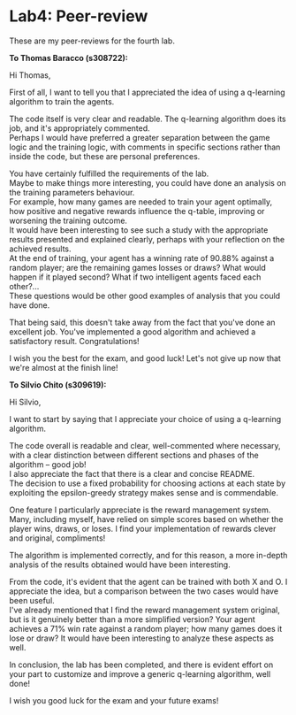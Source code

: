 # Lab4: Peer-review
These are my peer-reviews for the fourth lab.

**To Thomas Baracco (s308722):**

Hi Thomas,

First of all, I want to tell you that I appreciated the idea of using a q-learning algorithm to train the agents.

The code itself is very clear and readable. The q-learning algorithm does its job, and it's appropriately commented.  
Perhaps I would have preferred a greater separation between the game logic and the training logic, with comments in specific sections rather than inside the code, but these are personal preferences.

You have certainly fulfilled the requirements of the lab.  
Maybe to make things more interesting, you could have done an analysis on the training parameters behaviour.  
For example, how many games are needed to train your agent optimally, how positive and negative rewards influence the q-table, improving or worsening the training outcome.  
It would have been interesting to see such a study with the appropriate results presented and explained clearly, perhaps with your reflection on the achieved results.  
At the end of training, your agent has a winning rate of 90.88% against a random player; are the remaining games losses or draws? What would happen if it played second? What if two intelligent agents faced each other?...  
These questions would be other good examples of analysis that you could have done.

That being said, this doesn't take away from the fact that you've done an excellent job. You've implemented a good algorithm and achieved a satisfactory result. Congratulations!

I wish you the best for the exam, and good luck! Let's not give up now that we're almost at the finish line!


**To Silvio Chito (s309619):**  

Hi Silvio,

I want to start by saying that I appreciate your choice of using a q-learning algorithm.

The code overall is readable and clear, well-commented where necessary, with a clear distinction between different sections and phases of the algorithm – good job!  
I also appreciate the fact that there is a clear and concise README.  
The decision to use a fixed probability for choosing actions at each state by exploiting the epsilon-greedy strategy makes sense and is commendable.

One feature I particularly appreciate is the reward management system. Many, including myself, have relied on simple scores based on whether the player wins, draws, or loses. I find your implementation of rewards clever and original, compliments!

The algorithm is implemented correctly, and for this reason, a more in-depth analysis of the results obtained would have been interesting.

From the code, it's evident that the agent can be trained with both X and O. I appreciate the idea, but a comparison between the two cases would have been useful.  
I've already mentioned that I find the reward management system original, but is it genuinely better than a more simplified version? Your agent achieves a 71% win rate against a random player; how many games does it lose or draw? It would have been interesting to analyze these aspects as well.

In conclusion, the lab has been completed, and there is evident effort on your part to customize and improve a generic q-learning algorithm, well done!

I wish you good luck for the exam and your future exams!



